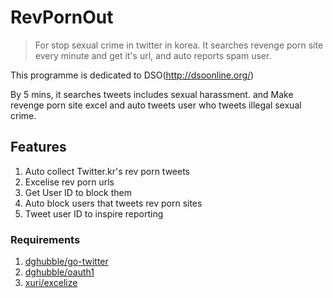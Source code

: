 # RevPornOut

> For stop sexual crime in twitter in korea. It searches revenge porn site every minute and get it's url, and auto reports spam user.

This programme is dedicated to DSO(http://dsoonline.org/)

By 5 mins, it searches tweets includes sexual harassment.
and Make revenge porn site excel and auto tweets user who tweets illegal sexual crime.


## Features

1. Auto collect Twitter.kr's rev porn tweets
2. Excelise rev porn urls
3. Get User ID to block them
4. Auto block users that tweets rev porn sites
5. Tweet user ID to inspire reporting


### Requirements

1.	[dghubble/go-twitter](github.com/dghubble/go-twitter/twitter)
2.  [dghubble/oauth1](github.com/dghubble/oauth1)
3.  [xuri/excelize](github.com/xuri/excelize)
